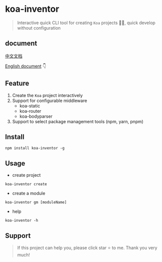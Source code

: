 # koa-inventor

> Interactive quick CLI tool for creating `Koa` projects 🚀🚀, quick develop without configuration

## document

[中文文档](./README_CH.md)

[English document](./README.md) 👇

## Feature

1. Create the `Koa` project interactively
2. Support for configurable middleware
   - koa-static
   - koa-router
   - koa-bodyparser
3. Support to select package management tools (npm, yarn, pnpm)

## Install

```shell
npm install koa-inventor -g
```

## Usage

- create project

```shell
koa-inventor create
```

- create a module

```shell
koa-inventor gm [moduleName]
```

- help

```shell
koa-inventor -h
```

## Support

> If this project can help you, please click star ⭐ to me. Thank you very much!
